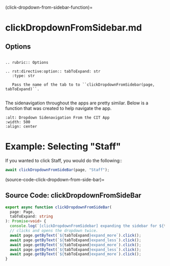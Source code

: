 
(click-dropdown-from-sidebar-function)=
# clickDropdownFromSidebar.md


## Options

```{eval-rst}

.. rubric:: Options

.. rst:directive:option:: tabToExpand: str
   :type: str

   Pass the name of the tab to to ``clickDropdownFromSidebar(page, tabToExpand)``. 
   
``` 


The sidenavigation throughout the apps are pretty similar. Below is a function that was created to help navigate the app. 

```{image} ../../../_static/solo_app/Universal/navigation/image.png
:alt: Dropdown Sidenavigation From the CIT App
:width: 500
:align: center
```


 

# Example: Selecting "Staff"

If you wanted to click Staff, you would do the following::

```typescript
await clickDropdownFromSideBar(page, "Staff");
```

(source-code-click-dropdown-from-side-bar)=
## Source Code: clickDropdownFromSideBar


```typescript
export async function clickDropdownFromSideBar(
  page: Page,
  tabToExpand: string
): Promise<void> {
  console.log(`[clickDropdownFromSidebar] expanding the sidebar for ${tabToExpand}`);
  // clicks and opens the dropdown twice.
  await page.getByText(`${tabToExpand}expand_more`).click();
  await page.getByText(`${tabToExpand}expand_less`).click();
  await page.getByText(`${tabToExpand}expand_more`).click();
  await page.getByText(`${tabToExpand}expand_less`).click();
  await page.getByText(`${tabToExpand}expand_more`).click();
}
```